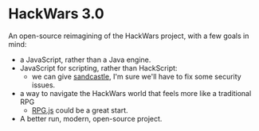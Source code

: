 # HackWars 3.0

An open-source reimagining of the HackWars project, with a few goals in mind:

* a JavaScript, rather than a Java engine.
* JavaScript for scripting, rather than HackScript:
  * we can give [sandcastle](https://www.npmjs.com/package/sandcastle), I'm sure we'll have to fix some security issues.
* a way to navigate the HackWars world that feels more like a traditional RPG
  * [RPG.js](http://rpgjs.com/) could be a great start.
* A better run, modern, open-source project.
